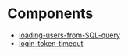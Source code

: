 # Components

- [loading-users-from-SQL-query](./loading-users-from-SQL-query.md)
- [login-token-timeout](./login-token-timeout.md)